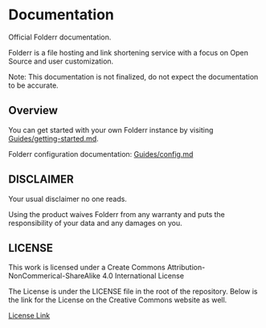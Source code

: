 # Documentation

Official Folderr documentation.

Folderr is a file hosting and link shortening service with a focus on Open Source and user customization.

Note: This documentation is not finalized, do not expect the documentation to be accurate.

## Overview

You can get started with your own Folderr instance by visiting [Guides/getting-started.md](./Guides/Folderr/2.0.0/getting-started.md "Installing a Folderr instance").

Folderr configuration documentation: [Guides/config.md](./Guides/Folderr/2.0.0/config.md "Folderr Configuration")

## DISCLAIMER

Your usual disclaimer no one reads.

Using the product waives Folderr from any warranty and puts the responsibility of your data and any damages on you.

## LICENSE

This work is licensed under a Create Commons Attribution-NonCommerical-ShareAlike 4.0 International License

The License is under the LICENSE file in the root of the repository. Below is the link for the License on the Creative Commons website as well.

[License Link](https://creativecommons.org/licenses/by-nc-sa/4.0/ "CC BY-NC-SA 4.0")
